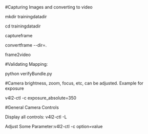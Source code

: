 #Capturing Images and converting to video

mkdir trainingdatadir

cd trainingdatadir

captureframe

convertframe --dir=.

frame2video

#Validating Mapping:

python verifyBundle.py

#Camera brightness, zoom, focus, etc, can be adjusted. Example for exposure

v4l2-ctl -c exposure_absolute=350

#General Camera Controls

Display all controls: v4l2-ctl -L

Adjust Some Parameter:v4l2-ctl -c option=value
